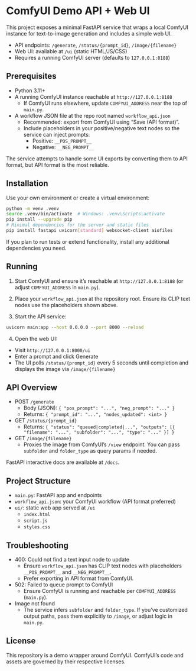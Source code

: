 # ComfyUI Demo API + Web UI

This project exposes a minimal FastAPI service that wraps a local ComfyUI instance for text-to-image generation and includes a simple web UI.

- API endpoints: `/generate`, `/status/{prompt_id}`, `/image/{filename}`
- Web UI: available at `/ui` (static HTML/JS/CSS)
- Requires a running ComfyUI server (defaults to `127.0.0.1:8188`)

## Prerequisites

- Python 3.11+
- A running ComfyUI instance reachable at `http://127.0.0.1:8188`
  - If ComfyUI runs elsewhere, update `COMFYUI_ADDRESS` near the top of `main.py`.
- A workflow JSON file at the repo root named `workflow_api.json`
  - Recommended: export from ComfyUI using “Save (API format)”.
  - Include placeholders in your positive/negative text nodes so the service can inject prompts:
    - Positive: `__POS_PROMPT__`
    - Negative: `__NEG_PROMPT__`

The service attempts to handle some UI exports by converting them to API format, but API format is the most reliable.

## Installation

Use your own environment or create a virtual environment:

```bash
python -m venv .venv
source .venv/bin/activate  # Windows: .venv\Scripts\activate
pip install --upgrade pip
# Minimal dependencies for the server and static files
pip install fastapi uvicorn[standard] websocket-client aiofiles
```

If you plan to run tests or extend functionality, install any additional dependencies you need.

## Running

1) Start ComfyUI and ensure it’s reachable at `http://127.0.0.1:8188` (or adjust `COMFYUI_ADDRESS` in `main.py`).

2) Place your `workflow_api.json` at the repository root. Ensure its CLIP text nodes use the placeholders shown above.

3) Start the API service:

```bash
uvicorn main:app --host 0.0.0.0 --port 8000 --reload
```

4) Open the web UI:

- Visit `http://127.0.0.1:8000/ui`
- Enter a prompt and click Generate
- The UI polls `/status/{prompt_id}` every 5 seconds until completion and displays the image via `/image/{filename}`

## API Overview

- POST `/generate`
  - Body (JSON): `{ "pos_prompt": "...", "neg_prompt": "..." }`
  - Returns: `{ "prompt_id": "...", "nodes_updated": <int> }`
- GET `/status/{prompt_id}`
  - Returns: `{ "status": "queued|completed|...", "outputs": [{ "filename": "...", "subfolder": "...", "type": "..." }] }`
- GET `/image/{filename}`
  - Proxies the image from ComfyUI’s `/view` endpoint. You can pass `subfolder` and `folder_type` as query params if needed.

FastAPI interactive docs are available at `/docs`.

## Project Structure

- `main.py`: FastAPI app and endpoints
- `workflow_api.json`: your ComfyUI workflow (API format preferred)
- `ui/`: static web app served at `/ui`
  - `index.html`
  - `script.js`
  - `styles.css`

## Troubleshooting

- 400: Could not find a text input node to update
  - Ensure `workflow_api.json` has CLIP text nodes with placeholders `__POS_PROMPT__` and `__NEG_PROMPT__`.
  - Prefer exporting in API format from ComfyUI.
- 502: Failed to queue prompt to ComfyUI
  - Ensure ComfyUI is running and reachable per `COMFYUI_ADDRESS` (`main.py`).
- Image not found
  - The service infers `subfolder` and `folder_type`. If you’ve customized output paths, pass them explicitly to `/image`, or adjust logic in `main.py`.

## License

This repository is a demo wrapper around ComfyUI. ComfyUI’s code and assets are governed by their respective licenses.